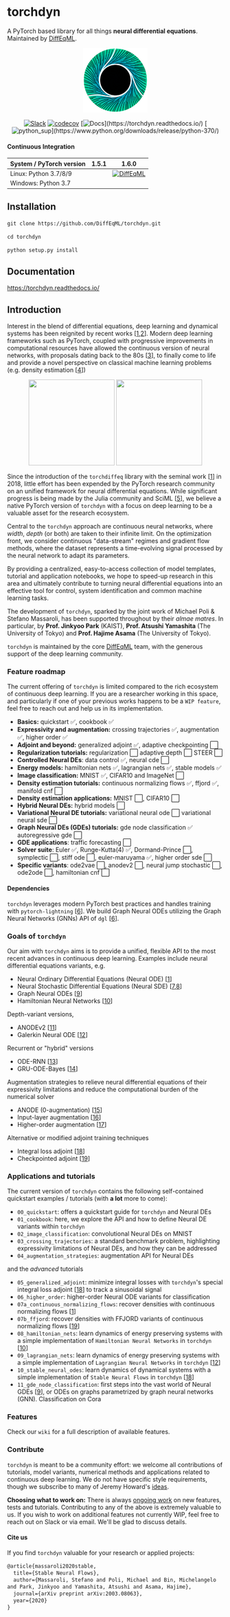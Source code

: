 
# torchdyn 
A PyTorch based library for all things **neural differential equations**. Maintained by [DiffEqML](https://github.com/DiffEqML).

<p align="center"> 
<img src="media/logo.png" width="150" height="150">
</p>
<div align="center">
 
[![Slack](https://img.shields.io/badge/slack-chat-blue.svg?logo=slack)](https://join.slack.com/t/diffeqml/shared_invite/zt-gq3jjj5x-LuHSB4m4gc9MsnvoF1UB6A)
[![codecov](https://codecov.io/gh/DiffEqML/torchdyn/branch/master/graph/badge.svg)](https://codecov.io/gh/DiffEqML/torchdyn)
[![Docs](https://img.shields.io/badge/docs-passing-green.svg?)](https://torchdyn.readthedocs.io/)
[![python_sup](https://img.shields.io/badge/python-3.7+-black.svg?)](https://www.python.org/downloads/release/python-370/)
 
</div>


#### Continuous Integration
 
| System / PyTorch version | 1.5.1 | 1.6.0 |
|--------------------------|-------|-------|
| Linux: Python 3.7/8/9    |       |[![DiffEqML](https://circleci.com/gh/DiffEqML/torchdyn.svg?style=svg)](https://app.circleci.com/pipelines/github/DiffEqML/torchdyn) |
| Windows: Python 3.7      |       | |

## Installation
`git clone https://github.com/DiffEqML/torchdyn.git`

`cd torchdyn`

`python setup.py install`

## Documentation 
https://torchdyn.readthedocs.io/

## Introduction
Interest in the blend of differential equations, deep learning and dynamical systems has been reignited by recent works [[1](https://arxiv.org/abs/1806.07366),[2](https://arxiv.org/abs/2001.04385)]. Modern deep learning frameworks such as PyTorch, coupled with progressive improvements in computational resources have allowed the continuous version of neural networks, with proposals dating back to the 80s [[3](https://ieeexplore.ieee.org/abstract/document/6814892)],  to finally come to life and provide a novel perspective on classical machine learning problems (e.g. density estimation [[4](https://arxiv.org/abs/1810.01367)])

<p align="center"> 
<img src="media/GalNODE.gif" width="200" height="200">
<img src="media/cnf_diffeq.gif" width="200" height="200">
</p>

Since the introduction of the `torchdiffeq` library with the seminal work [[1](https://arxiv.org/abs/1806.07366)] in 2018, little effort has been expended by the PyTorch research community on an unified framework for neural differential equations. While significant progress is being made by the Julia community and SciML [[5](https://sciml.ai/2020/03/29/SciML.html)], we believe a native PyTorch version of `torchdyn` with a focus on deep learning to be a valuable asset for the research ecosystem. 

Central to the `torchdyn` approach are continuous neural networks, where *width*, *depth* (or both) are taken to their infinite limit. On the optimization front, we consider continuous "data-stream" regimes and gradient flow methods, where the dataset represents a time-evolving signal processed by the neural network to adapt its parameters. 

By providing a centralized, easy-to-access collection of model templates, tutorial and application notebooks, we hope to speed-up research in this area and ultimately contribute to turning neural differential equations into an effective tool for control, system identification and common machine learning tasks.

The development of `torchdyn`, sparked by the joint work of Michael Poli & Stefano Massaroli, has been supported throughout by their *almae matres*. In particular, by  **Prof. Jinkyoo Park** (KAIST), **Prof. Atsushi Yamashita** (The University of Tokyo) and **Prof. Hajime Asama** (The University of Tokyo).

`torchdyn` is maintained by the core [DiffEqML](https://github.com/DiffEqML) team, with the generous support of the deep learning community.

### Feature roadmap
The current offering of `torchdyn` is limited compared to the rich ecosystem of continuous deep learning. If you are a researcher working in this space, and particularly if one of your previous works happens to be a `WIP feature`, feel free to reach out and help us in its implementation. 

* **Basics:** quickstart ✅, cookbook ✅
* **Expressivity and augmentation:** crossing trajectories ✅, augmentation ✅, higher order ✅
* **Adjoint and beyond:** generalized adjoint ✅, adaptive checkpointing ⬜️
* **Regularization tutorials:** regularization ⬜️ adaptive depth ⬜️ STEER ⬜️
* **Controlled Neural DEs**: data control ✅, neural cde ⬜️
* **Energy models:** hamiltonian nets ✅, lagrangian nets ✅, stable models ✅
* **Image classification:** MNIST ✅, CIFAR10 and ImageNet ⬜️
* **Density estimation tutorials:** continuous normalizing flows ✅, ffjord ✅, manifold cnf ⬜️
* **Density estimation applications:** MNIST ⬜️, CIFAR10 ⬜️
* **Hybrid Neural DEs:** hybrid models ⬜️ 
* **Variational Neural DE tutorials:** variational neural ode ⬜️ variational neural sde ⬜️ 
* **Graph Neural DEs (GDEs) tutorials:** gde node classification ✅ autoregressive gde ⬜️
* **GDE applications**: traffic forecasting ⬜️
* **Solver suite**:  Euler ✅, Runge-Kutta(4) ✅, Dormand-Prince ⬜️, symplectic ⬜️, stiff ode ⬜️, euler-maruyama ✅, higher order sde ⬜️
* **Specific variants**: ode2vae ⬜️, anodev2 ⬜️, neural jump stochastic ⬜️, ode2ode ⬜️, hamiltonian cnf ⬜️

#### Dependencies
`torchdyn` leverages modern PyTorch best practices and handles training with `pytorch-lightning` [[6](https://github.com/PyTorchLightning/pytorch-lightning)]. We build Graph Neural ODEs utilizing the Graph Neural Networks (GNNs) API of `dgl` [[6](https://www.dgl.ai/)].

###  Goals of `torchdyn`
Our aim with  `torchdyn` aims is to provide a unified, flexible API  to the most recent advances in continuous deep learning. Examples include neural differential equations variants, e.g.
* Neural Ordinary Differential Equations (Neural ODE) [[1](https://arxiv.org/abs/1806.07366)]
* Neural Stochastic Differential Equations (Neural SDE) [[7](https://arxiv.org/abs/1905.09883),[8](https://arxiv.org/abs/1906.02355)]
* Graph Neural ODEs [[9](https://arxiv.org/abs/1911.07532)]
* Hamiltonian Neural Networks [[10](https://arxiv.org/abs/1906.01563)]

Depth-variant versions, 
* ANODEv2 [[11](https://arxiv.org/abs/1906.04596)]
* Galerkin Neural ODE [[12](https://arxiv.org/abs/2002.08071)]

Recurrent or "hybrid" versions 
* ODE-RNN [[13](https://arxiv.org/abs/1907.03907)]
* GRU-ODE-Bayes [[14](https://arxiv.org/abs/1905.12374)]

Augmentation strategies to relieve neural differential equations of their expressivity limitations and reduce the computational burden of the numerical solver
* ANODE (0-augmentation) [[15](https://arxiv.org/abs/1904.01681)]
* Input-layer augmentation [[16](https://arxiv.org/abs/2002.08071)]
* Higher-order augmentation [[17](https://arxiv.org/abs/2002.08071)]

Alternative or modified adjoint training techniques 
* Integral loss adjoint [[18](https://arxiv.org/abs/2003.08063)]
* Checkpointed adjoint [[19](https://arxiv.org/abs/1902.10298)]

### Applications and tutorials
The current version of `torchdyn` contains the following self-contained quickstart examples / tutorials (with **a lot** more to come):
* `00_quickstart`: offers a quickstart guide for `torchdyn` and Neural DEs
* `01_cookbook`: here, we explore the API and how to define Neural DE variants within `torchdyn`
* `02_image_classification`: convolutional Neural DEs on MNIST
* `03_crossing_trajectories`: a standard benchmark problem, highlighting expressivity limitations of Neural DEs, and how they can be addressed
* `04_augmentation_strategies`: augmentation API for Neural DEs

and the *advanced* tutorials
* `05_generalized_adjoint`: minimize integral losses with `torchdyn`'s special integral loss adjoint  [[18](https://arxiv.org/abs/2003.08063)] to track a sinusoidal signal
* `06_higher_order`: higher-order Neural ODE variants for classification 
* `07a_continuous_normalizing_flows`: recover densities with continuous normalizing flows [[1](https://arxiv.org/abs/1806.07366)]
* `07b_ffjord`: recover densities with FFJORD variants of continuous normalizing flows [[19](https://arxiv.org/abs/1810.01367)]
* `08_hamiltonian_nets`: learn dynamics of energy preserving systems with a simple implementation of `Hamiltonian Neural Networks` in `torchdyn` [[10](https://arxiv.org/abs/1906.01563)]
* `09_lagrangian_nets`: learn dynamics of energy preserving systems with a simple implementation of `Lagrangian Neural Networks` in `torchdyn` [[12](https://arxiv.org/abs/2003.04630)]
* `10_stable_neural_odes`: learn dynamics of dynamical systems with a simple implementation of `Stable Neural Flows` in `torchdyn` [[18](https://arxiv.org/abs/2003.08063)]
* `11_gde_node_classification`:  first steps into the vast world of Neural GDEs [[9](https://arxiv.org/abs/1911.07532)], or ODEs on graphs parametrized by graph neural networks (GNN). Classification on Cora

### Features
Check our `wiki` for a full description of available features.

### Contribute
 `torchdyn` is meant to be a community effort: we welcome all contributions of tutorials, model variants, numerical methods and applications related to continuous deep learning. We do not have specific style requirements, though we subscribe to many of Jeremy Howard's [ideas](https://docs.fast.ai/dev/style.html).

**Choosing what to work on:** There is always [ongoing work](https://github.com/DiffEqML/torchdyn/issues) on new features, tests and tutorials. Contributing to any of the above is extremely valuable to us. If you wish to work on additional features not currently WIP, feel free to reach out on Slack or via email. We'll be glad to discuss details. 

#### Cite us
If you find `torchdyn` valuable for your research or applied projects:
```
@article{massaroli2020stable,
  title={Stable Neural Flows},
  author={Massaroli, Stefano and Poli, Michael and Bin, Michelangelo and Park, Jinkyoo and Yamashita, Atsushi and Asama, Hajime},
  journal={arXiv preprint arXiv:2003.08063},
  year={2020}
}
```
